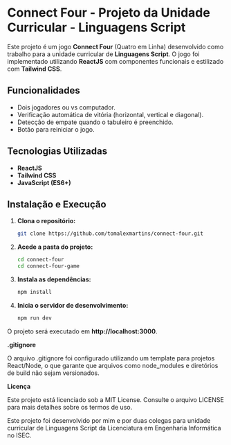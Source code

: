 # Connect Four - Projeto da Unidade Curricular - Linguagens Script

Este projeto é um jogo **Connect Four** (Quatro em Linha) desenvolvido como trabalho para a unidade curricular de **Linguagens Script**. O jogo foi implementado utilizando **ReactJS** com componentes funcionais e estilizado com **Tailwind CSS**.

## Funcionalidades

- Dois jogadores ou vs computador.
- Verificação automática de vitória (horizontal, vertical e diagonal).
- Detecção de empate quando o tabuleiro é preenchido.
- Botão para reiniciar o jogo.

## Tecnologias Utilizadas

- **ReactJS**
- **Tailwind CSS**
- **JavaScript (ES6+)**

## Instalação e Execução

1. **Clona o repositório:**
   ```bash
   git clone https://github.com/tomalexmartins/connect-four.git

2. **Acede a pasta do projeto:**
    ```bash
   cd connect-four
   cd connect-four-game

4. **Instala as dependências:**
    ```bash
   npm install

5. **Inicia o servidor de desenvolvimento:**
    ```bash
   npm run dev

O projeto será executado em **http://localhost:3000**.

**.gitignore**

O arquivo .gitignore foi configurado utilizando um template para projetos React/Node, o que garante que arquivos como node_modules e diretórios de build não sejam versionados.

**Licença**

Este projeto está licenciado sob a MIT License. Consulte o arquivo LICENSE para mais detalhes sobre os termos de uso.

Este projeto foi desenvolvido por mim e por duas colegas para unidade curricular de Linguagens Script da Licenciatura em Engenharia Informática no ISEC.
